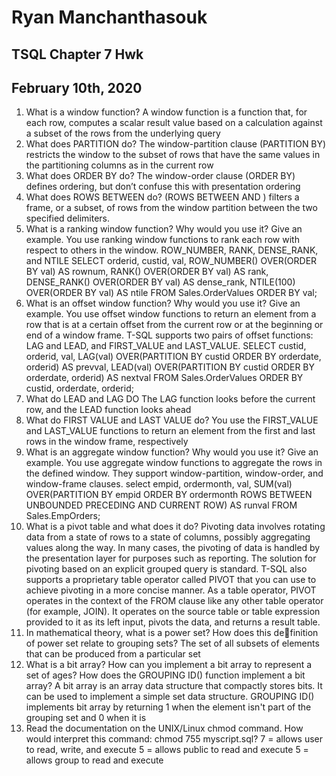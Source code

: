# Ryan Manchanthasouk
## TSQL Chapter 7 Hwk
## February 10th, 2020
1. What is a window function?
A window function is a function that, for each row, computes a scalar result value based on a calculation against a subset of the rows from the underlying query
1. What does PARTITION do?
The window-partition clause (PARTITION BY) restricts the window to the subset of rows that have
the same values in the partitioning columns as in the current row
1. What does ORDER BY do?
The window-order clause (ORDER BY) defines ordering, but don’t confuse this with presentation ordering
1. What does ROWS BETWEEN do?
(ROWS BETWEEN <top delimiter> AND <bottom delimiter>) filters a frame, or a subset, of rows from the window partition between the two specified delimiters.
1. What is a ranking window function? Why would you use it? Give an example.
You use ranking window functions to rank each row with respect to others in the window. ROW_NUMBER, RANK, DENSE_RANK, and NTILE
SELECT orderid, custid, val,
ROW_NUMBER() OVER(ORDER BY val) AS rownum,
RANK()
OVER(ORDER BY val) AS rank,
DENSE_RANK() OVER(ORDER BY val) AS dense_rank,
NTILE(100)
OVER(ORDER BY val) AS ntile
FROM Sales.OrderValues
ORDER BY val;
1. What is an offset window function? Why would you use it? Give an example.
You use offset window functions to return an element from a row that is at a certain offset from the current row or at the beginning or end of a window frame. T-SQL supports two pairs of offset functions: LAG and LEAD, and FIRST_VALUE and LAST_VALUE.
SELECT custid, orderid, val,
LAG(val)
OVER(PARTITION BY custid
ORDER BY orderdate, orderid) AS prevval,
LEAD(val) OVER(PARTITION BY custid
ORDER BY orderdate, orderid) AS nextval
FROM Sales.OrderValues
ORDER BY custid, orderdate, orderid;
1. What do LEAD and LAG DO
The LAG function looks before the current row, and the LEAD function looks ahead
1. What do FIRST VALUE and LAST VALUE do?
You use the FIRST_VALUE and LAST_VALUE functions to return an element from the first and last rows in the window frame, respectively
1. What is an aggregate window function? Why would you use it? Give an example.
You use aggregate window functions to aggregate the rows in the defined window. They support window-partition, window-order, and window-frame clauses.
select empid, ordermonth, val,
SUM(val) OVER(PARTITION BY empid
ORDER BY ordermonth
ROWS BETWEEN UNBOUNDED PRECEDING
AND CURRENT ROW) AS runval
FROM Sales.EmpOrders;
1. What is a pivot table and what does it do?
Pivoting data involves rotating data from a state of rows to a state of columns, possibly aggregating values along the way. In many cases, the pivoting of data is handled by the presentation layer for purposes such as reporting. The solution for pivoting based on an explicit grouped query is standard. T-SQL also supports a proprietary table operator called PIVOT that you can use to achieve pivoting in a more concise manner. As a table operator, PIVOT operates in the context of the FROM clause like any other table operator (for example, JOIN). It operates on the source table or table expression provided to it as its left input, pivots the data, and returns a result table.
1. In mathematical theory, what is a power set? How does this definition of power set relate to grouping
sets?
The set of all subsets of elements that can be produced from a particular set
1. What is a bit array? How can you implement a bit array to represent a set of
ages? How does the
GROUPING ID() function implement a bit array?
A bit array is an array data structure that compactly stores bits. It can be used to implement a simple set data structure. GROUPING ID() implements bit array by returning 1 when the element isn't part of the grouping set and 0 when it is
1. Read the documentation on the UNIX/Linux chmod command. How would interpret this command:
chmod 755 myscript.sql?
7 = allows user to read, write, and execute
5 = allows public to read and execute
5 = allows group to read and execute
